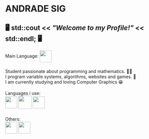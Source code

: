 # ANDRADE SIG
 🖥️ std::cout << ***"Welcome to my Profile!"*** << std::endl;  🖥️
----
Main Language: <img src="https://image.flaticon.com/icons/png/512/226/226777.png" width="38px" align="center">
####
Student passionate about programming and mathematics. 😶‍🌫️
<br/>
I program variable systems, algorithms, websites and games. 👾
<br/>
I am currently studying and loving Computer Graphics 😁
####
Languages i use:
<br/>
<img src="https://image.flaticon.com/icons/png/512/226/226777.png" width="38px" align="center">
<img src="https://upload.wikimedia.org/wikipedia/commons/thumb/1/18/ISO_C%2B%2B_Logo.svg/306px-ISO_C%2B%2B_Logo.svg.png" width="42px" align="center">
<img src="https://upload.wikimedia.org/wikipedia/commons/thumb/9/99/Unofficial_JavaScript_logo_2.svg/1024px-Unofficial_JavaScript_logo_2.svg.png" width="38px" align="center">
#####
Others:
<br/>
<img src="https://xsites.com.br/wp-content/uploads/2020/09/logo-html5.png" width="38px" align="center">
<img src="https://xsites.com.br/wp-content/uploads/2020/09/icon-css-3.png" width="38px" align="center">

